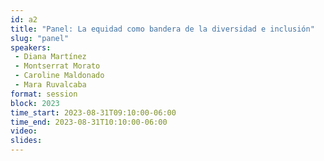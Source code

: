 ```yaml
---
id: a2
title: "Panel: La equidad como bandera de la diversidad e inclusión"
slug: "panel"
speakers:
 - Diana Martínez
 - Montserrat Morato
 - Caroline Maldonado
 - Mara Ruvalcaba
format: session
block: 2023
time_start: 2023-08-31T09:10:00-06:00
time_end: 2023-08-31T10:10:00-06:00
video:
slides:
---
```

